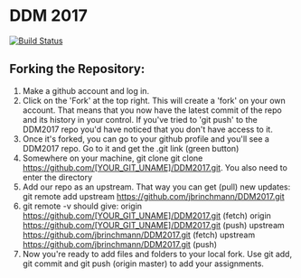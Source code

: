 # DDM 2017
[![Build Status](https://travis-ci.org/jbrinchmann/DDM2017.svg?branch=master)](https://travis-ci.org/jbrinchmann/DDM2017)
## Forking the Repository:
1. Make a github account and log in.
1. Click on the 'Fork' at the top right. This will create a 'fork' on your own account. That means that you now have the latest commit of the repo and its history in your control. If you've tried to 'git push' to the DDM2017 repo you'd have noticed that you don't have access to it.
1. Once it's forked, you can go to your github profile and you'll see a DDM2017 repo. Go to it and get the .git link (green button)
1. Somewhere on your machine, git clone git clone https://github.com/[YOUR_GIT_UNAME]/DDM2017.git. You also need to enter the directory
1. Add our repo as an upstream. That way you can get (pull) new updates: git remote add upstream https://github.com/jbrinchmann/DDM2017.git
1. git remote -v should give:
origin	https://github.com/[YOUR_GIT_UNAME]/DDM2017.git (fetch)
origin	https://github.com/[YOUR_GIT_UNAME]/DDM2017.git (push)
upstream	https://github.com/jbrinchmann/DDM2017.git (fetch)
upstream	https://github.com/jbrinchmann/DDM2017.git (push)
1. Now you're ready to add files and folders to your local fork. Use git add, git commit and git push (origin master) to add your assignments.

